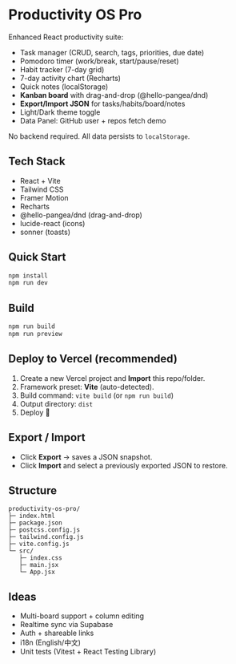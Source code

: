 # Productivity OS **Pro**

Enhanced React productivity suite:
-  Task manager (CRUD, search, tags, priorities, due date)
-  Pomodoro timer (work/break, start/pause/reset)
-  Habit tracker (7-day grid)
-  7-day activity chart (Recharts)
-  Quick notes (localStorage)
-  **Kanban board** with drag-and-drop (@hello-pangea/dnd)
-  **Export/Import JSON** for tasks/habits/board/notes
-  Light/Dark theme toggle
-  Data Panel: GitHub user + repos fetch demo

No backend required. All data persists to `localStorage`.

## Tech Stack
- React + Vite
- Tailwind CSS
- Framer Motion
- Recharts
- @hello-pangea/dnd (drag-and-drop)
- lucide-react (icons)
- sonner (toasts)

## Quick Start

```bash
npm install
npm run dev
```

## Build
```bash
npm run build
npm run preview
```

## Deploy to Vercel (recommended)
1. Create a new Vercel project and **Import** this repo/folder.
2. Framework preset: **Vite** (auto-detected).
3. Build command: `vite build` (or `npm run build`)
4. Output directory: `dist`
5. Deploy 🚀

## Export / Import
- Click **Export** -> saves a JSON snapshot.
- Click **Import** and select a previously exported JSON to restore.

## Structure
```
productivity-os-pro/
├─ index.html
├─ package.json
├─ postcss.config.js
├─ tailwind.config.js
├─ vite.config.js
└─ src/
   ├─ index.css
   ├─ main.jsx
   └─ App.jsx
```

## Ideas
- Multi-board support + column editing
- Realtime sync via Supabase
- Auth + shareable links
- i18n (English/中文)
- Unit tests (Vitest + React Testing Library)
